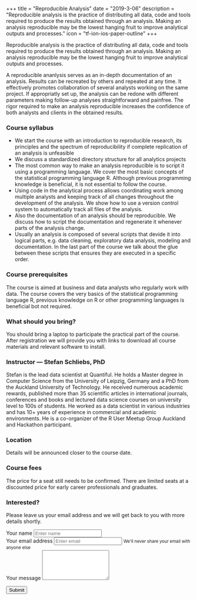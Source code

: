 +++
title = "Reproducible Analysis"
date = "2019-3-06"
description = "Reproducible analysis is the practice of distributing all data, code and tools required to produce the results obtained through an analysis. Making an analysis reproducible may be the lowest hanging fruit to improve analytical outputs and processes."
icon = "tf-ion-ios-paper-outline"
+++


Reproducible analysis is the practice of distributing all data, code and tools required to produce the results obtained through an analysis.
Making an analysis reproducible may be the lowest hanging fruit to improve analytical outputs and processes. 

<!--more-->

A reproducible ananlysis serves as an in-depth documentation of an analysis.
Results can be recreated by others and repeated at any time.
It effectively promotes collaboration of several analysts working on the same project.
If appropriatly set up, the analysis can be redone with different parameters making follow-up analyses straightforward and painfree.
The rigor required to make an analysis reproducible increases the confidence of both analysts and clients in the obtained results.

### Course syllabus

- We start the course with an introduction to reproducible research, its principles and 
  the spectrum of reproducibility if complete replication of an analysis is unfeasible
- We discuss a standardized directory structure for all analytics projects 
- The most common way to make an analysis reproducible is to script it using a programming language. 
  We cover the most basic concepts of the statistical programming language R. 
  Although previous programming knowledge is beneficial, it is not essential to follow the course.
- Using code in the analytical process allows coordinating work among multiple analysts and 
  keeping track of all changes throughout the development of the analysis. 
  We show how to use a version control system to automatically track all files of the analysis.
- Also the documentation of an analysis should be reproducible.
  We discuss how to script the documentation and regenerate it whenever parts of the analysis change.
- Usually an analysis is composed of several scripts that devide it into logical parts, 
  e.g. data cleaning, exploratory data analysis, modeling and documentation. 
  In the last part of the course we talk about the glue between these scripts 
  that ensures they are executed in a specific order.



### Course prerequisites

The course is aimed at business and data analysts who regularly work with data.
The course covers the very basics of the statistical programming language R, previous knowledge on R or other programming languages is beneficial bot not required.


### What should you bring?

You should bring a laptop to participate the practical part of the course.
After registration we will provide you with links to download all course materials and relevant software to install.


### Instructor — Stefan Schliebs, PhD

Stefan is the lead data scientist at Quantiful.
He holds a Master degree in Computer Science from the University of Leipzig, Germany and a PhD from the Auckland University of Technology. He received numerous academic rewards, published more than 35 scientific articles in international journals, conferences and books and lectured data science courses on university level to 100s of students. He worked as a data scientist in various industries and has 10+ years of experience in commercial and academic environments. He is a co-organizer of the R User Meetup Group Auckland and Hackathon participant. 


### Location

Details will be announced closer to the course date.


### Course fees

The price for a seat still needs to be confirmed. There are limited seats at a discounted price for early career professionals and graduates.


### Interested?

Please leave us your email address and we will get back to you with more details shortly. 

<!--more-->

<div class="row section featured topspace">
  <div class="col-sm-8">
  
<form name="ra-contact" method="POST" netlify>
  <div class="form-group">
    <label>Your name</label>
    <input type="input" class="form-control" name="name" placeholder="Enter name">
  </div>

  <div class="form-group">
    <label>Your email address</label>
    <input type="input" class="form-control" name="email" aria-describedby="emailHelp" placeholder="Enter email">
    <small id="emailHelp" class="form-text text-muted">
      We'll never share your email with anyone else
    </small>
  </div>
  
  <div class="form-group">
    <label>Your message</label>
    <textarea class="form-control" rows="5" name="message"></textarea>
  </div>
  
  <input type="hidden" name="course" value="Reproducible Analysis">

  <button type="submit" class="btn btn-primary">Submit</button>
  <p>&nbsp;</p>
</form>
  
  </div>
</div>
